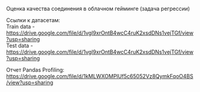 Оценка качества соединения в облачном гейминге (задача регрессии)

Ссылки к датасетам: <br />
Train data - https://drive.google.com/file/d/1vgl9xrOntB4wcC4ruK2xsdDNs1vejTGf/view?usp=sharing <br />
Test data - https://drive.google.com/file/d/1vgl9xrOntB4wcC4ruK2xsdDNs1vejTGf/view?usp=sharing <br />

Отчет Pandas Profiling: https://drive.google.com/file/d/1kMLWXOMPlUf5c65052Vz8QymkFqoO4BS/view?usp=sharing

